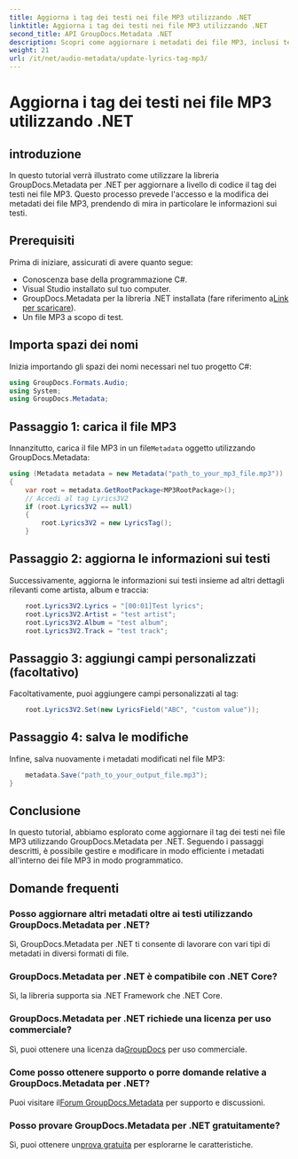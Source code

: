 ```yaml
---
title: Aggiorna i tag dei testi nei file MP3 utilizzando .NET
linktitle: Aggiorna i tag dei testi nei file MP3 utilizzando .NET
second_title: API GroupDocs.Metadata .NET
description: Scopri come aggiornare i metadati dei file MP3, inclusi testi, artista e dettagli dell'album in modo programmatico utilizzando GroupDocs.Metadata per .NET.
weight: 21
url: /it/net/audio-metadata/update-lyrics-tag-mp3/
---
```


# Aggiorna i tag dei testi nei file MP3 utilizzando .NET

## introduzione
In questo tutorial verrà illustrato come utilizzare la libreria GroupDocs.Metadata per .NET per aggiornare a livello di codice il tag dei testi nei file MP3. Questo processo prevede l'accesso e la modifica dei metadati dei file MP3, prendendo di mira in particolare le informazioni sui testi.
## Prerequisiti
Prima di iniziare, assicurati di avere quanto segue:
- Conoscenza base della programmazione C#.
- Visual Studio installato sul tuo computer.
-  GroupDocs.Metadata per la libreria .NET installata (fare riferimento a[Link per scaricare](https://releases.groupdocs.com/metadata/net/)).
- Un file MP3 a scopo di test.

## Importa spazi dei nomi
Inizia importando gli spazi dei nomi necessari nel tuo progetto C#:
```csharp
using GroupDocs.Formats.Audio;
using System;
using GroupDocs.Metadata;
```
## Passaggio 1: carica il file MP3
 Innanzitutto, carica il file MP3 in un file`Metadata` oggetto utilizzando GroupDocs.Metadata:
```csharp
using (Metadata metadata = new Metadata("path_to_your_mp3_file.mp3"))
{
    var root = metadata.GetRootPackage<MP3RootPackage>();
    // Accedi al tag Lyrics3V2
    if (root.Lyrics3V2 == null)
    {
        root.Lyrics3V2 = new LyricsTag();
    }
```
## Passaggio 2: aggiorna le informazioni sui testi
Successivamente, aggiorna le informazioni sui testi insieme ad altri dettagli rilevanti come artista, album e traccia:
```csharp
    root.Lyrics3V2.Lyrics = "[00:01]Test lyrics";
    root.Lyrics3V2.Artist = "test artist";
    root.Lyrics3V2.Album = "test album";
    root.Lyrics3V2.Track = "test track";
```
## Passaggio 3: aggiungi campi personalizzati (facoltativo)
Facoltativamente, puoi aggiungere campi personalizzati al tag:
```csharp
    root.Lyrics3V2.Set(new LyricsField("ABC", "custom value"));
```
## Passaggio 4: salva le modifiche
Infine, salva nuovamente i metadati modificati nel file MP3:
```csharp
    metadata.Save("path_to_your_output_file.mp3");
}
```

## Conclusione
In questo tutorial, abbiamo esplorato come aggiornare il tag dei testi nei file MP3 utilizzando GroupDocs.Metadata per .NET. Seguendo i passaggi descritti, è possibile gestire e modificare in modo efficiente i metadati all'interno dei file MP3 in modo programmatico.

## Domande frequenti
### Posso aggiornare altri metadati oltre ai testi utilizzando GroupDocs.Metadata per .NET?
Sì, GroupDocs.Metadata per .NET ti consente di lavorare con vari tipi di metadati in diversi formati di file.
### GroupDocs.Metadata per .NET è compatibile con .NET Core?
Sì, la libreria supporta sia .NET Framework che .NET Core.
### GroupDocs.Metadata per .NET richiede una licenza per uso commerciale?
 Sì, puoi ottenere una licenza da[GroupDocs](https://purchase.groupdocs.com/buy) per uso commerciale.
### Come posso ottenere supporto o porre domande relative a GroupDocs.Metadata per .NET?
 Puoi visitare il[Forum GroupDocs.Metadata](https://forum.groupdocs.com/c/metadata/14) per supporto e discussioni.
### Posso provare GroupDocs.Metadata per .NET gratuitamente?
 Sì, puoi ottenere un[prova gratuita](https://releases.groupdocs.com/) per esplorarne le caratteristiche.